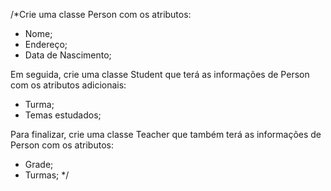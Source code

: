 /\*Crie uma classe Person com os atributos:

- Nome;
- Endereço;
- Data de Nascimento;

Em seguida, crie uma classe Student que terá as informações de Person com os atributos adicionais:

- Turma;
- Temas estudados;

Para finalizar, crie uma classe Teacher que também terá as informações de Person com os atributos:

- Grade;
- Turmas; \*/
